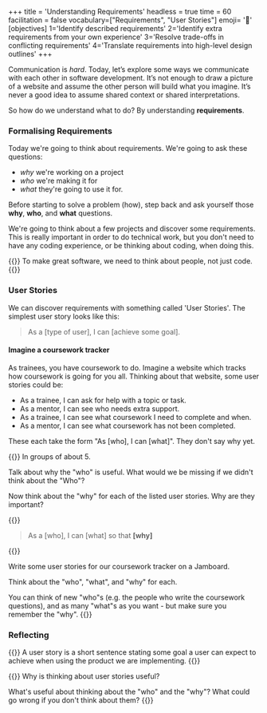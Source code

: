 +++
title = 'Understanding Requirements'
headless = true
time = 60
facilitation = false
vocabulary=["Requirements", "User Stories"]
emoji= '🧩'
[objectives]
1='Identify described requirements'
    2='Identify extra requirements from your own experience'
    3='Resolve trade-offs in conflicting requirements'
    4='Translate requirements into high-level design outlines'
+++

Communication is _hard_. Today, let’s explore some ways we communicate with each other in software development. It’s not enough to draw a picture of a website and assume the other person will build what you imagine. It’s never a good idea to assume shared context or shared interpretations.

So how do we understand what to do? By understanding **requirements**.

### Formalising Requirements

Today we're going to think about requirements. We're going to ask these questions:

- _why_ we're working on a project
- _who_ we're making it for
- _what_ they're going to use it for.

Before starting to solve a problem (how), step back and ask yourself those **why**, **who**, and **what** questions.

We're going to think about a few projects and discover some requirements. This is really important in order to do technical work, but you don't need to have any coding experience, or be thinking about coding, when doing this.

{{<note type="tip" title="Remember" >}}
To make great software, we need to think about people, not just code.
{{</note>}}

### User Stories

We can discover requirements with something called 'User Stories'. The simplest user story looks like this:

> As a [type of user], I can [achieve some goal].

#### Imagine a coursework tracker

As trainees, you have coursework to do. Imagine a website which tracks how coursework is going for you all. Thinking about that website, some user stories could be:

- As a trainee, I can ask for help with a topic or task.
- As a mentor, I can see who needs extra support.
- As a trainee, I can see what coursework I need to complete and when.
- As a mentor, I can see what coursework has not been completed.

These each take the form "As [who], I can [what]". They don't say why yet.

{{<note type="activity" title="Exercise 10 Minutes" >}}
In groups of about 5.

Talk about why the "who" is useful. What would we be missing if we didn't think about the "Who"?

Now think about the "why" for each of the listed user stories. Why are they important?

{{</note>}}

> As a [who], I can [what] so that **[why]**

{{<note type="activity" title="Exercise 10 Minutes" >}}

Write some user stories for our coursework tracker on a Jamboard.

Think about the "who", "what", and "why" for each.

You can think of new "who"s (e.g. the people who write the coursework questions), and as many "what"s as you want - but make sure you remember the "why".
{{</note>}}

### Reflecting

{{<note type="glossary" title="Key Term" >}}
A user story is a short sentence stating some goal a user can expect to achieve when using the product we are implementing.
{{</note>}}

{{<note type="activity" title="10 Minutes" >}}
Why is thinking about user stories useful?

What's useful about thinking about the "who" and the "why"? What could go wrong if you don't think about them?
{{</note>}}
